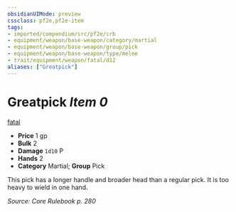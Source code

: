 ```yaml
---
obsidianUIMode: preview
cssclass: pf2e,pf2e-item
tags:
- imported/compendium/src/pf2e/crb
- equipment/weapon/base-weapon/category/martial
- equipment/weapon/base-weapon/group/pick
- equipment/weapon/base-weapon/type/melee
- trait/equipment/weapon/fatal/d12
aliases: ["Greatpick"]
---
```

# Greatpick *Item 0*  
[fatal <d12>](fatal.md)  

- **Price** 1 gp
- **Bulk** 2
- **Damage** `1d10` P
- **Hands** 2
- **Category** Martial; **Group** Pick 

This pick has a longer handle and broader head than a regular pick. It is too heavy to wield in one hand.

*Source: Core Rulebook p. 280*